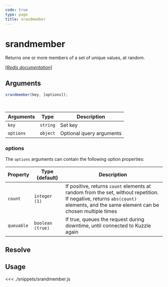```yaml
---
code: true
type: page
title: srandmember
---
```


# srandmember

Returns one or more members of a set of unique values, at random.

[[_Redis documentation_]](https://redis.io/commands/srandmember)

## Arguments

```js
srandmember(key, [options]);
```

<br/>

| Arguments | Type     | Description              |
| --------- | -------- | ------------------------ |
| `key`     | `string` | Set key                  |
| `options` | `object` | Optional query arguments |

### options

The `options` arguments can contain the following option properties:

| Property   | Type (default)   | Description                                                                                                                                                                         |
| ---------- | ---------------- | ----------------------------------------------------------------------------------------------------------------------------------------------------------------------------------- |
| `count`    | `integer (1)`    | If positive, returns `count` elements at random from the set, without repetition.<br/>If negative, returns `abs(count)` elements, and the same element can be chosen multiple times |
| `queuable` | `boolean (true)` | If true, queues the request during downtime, until connected to Kuzzle again                                                                                                        |

## Resolve

## Usage

<<< ./snippets/srandmember.js
